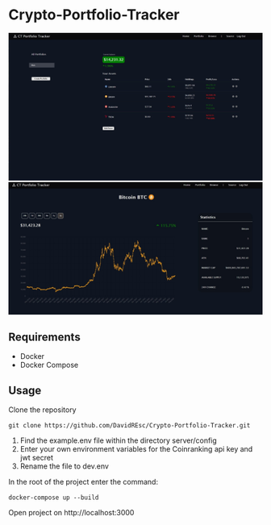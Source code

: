 # Crypto-Portfolio-Tracker
![Sample App Image](./imgs/Demo.jpg)
![Sample App Image 2](./imgs/Demo2.jpg)

## Requirements

- Docker
- Docker Compose

## Usage

Clone the repository

```
git clone https://github.com/DavidREsc/Crypto-Portfolio-Tracker.git
```


1. Find the example.env file within the directory server/config
2. Enter your own environment variables for the Coinranking api key and jwt secret
3. Rename the file to dev.env


In the root of the project enter the command:

```
docker-compose up --build
```

Open project on http://localhost:3000

